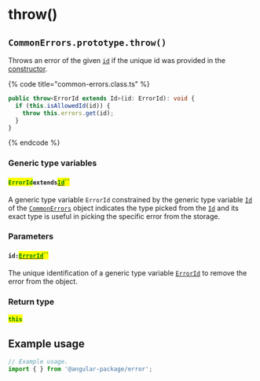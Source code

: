# throw()

## `CommonErrors.prototype.throw()`

Throws an error of the given [`id`](throw.md#id-errorid) if the unique id was provided in the [constructor](../v-constructor.md).

{% code title="common-errors.class.ts" %}
```typescript
public throw<ErrorId extends Id>(id: ErrorId): void {
  if (this.isAllowedId(id)) {
    throw this.errors.get(id);
  }
}
```
{% endcode %}

### Generic type variables

#### <mark style="color:green;">`ErrorId`</mark>`extends`[<mark style="color:green;">`Id`</mark>](../v-generic-type-variables.md#wrap-opening)<mark style="color:green;">``</mark>

A generic type variable `ErrorId` constrained by the generic type variable [`Id`](../v-generic-type-variables.md#wrap-opening) of the [`CommonErrors`](broken-reference) object indicates the type picked from the [`Id`](../v-generic-type-variables.md#wrap-opening) and its exact type is useful in picking the specific error from the storage.

### Parameters

#### `id:`[<mark style="color:green;">`ErrorId`</mark>](throw.md#erroridextendsid)<mark style="color:green;">``</mark>

The unique identification of a generic type variable [`ErrorId`](throw.md#erroridextendsid) to remove the error from the object.

### Return type

#### <mark style="color:green;">`this`</mark>

## Example usage

```typescript
// Example usage.
import { } from '@angular-package/error';


```
